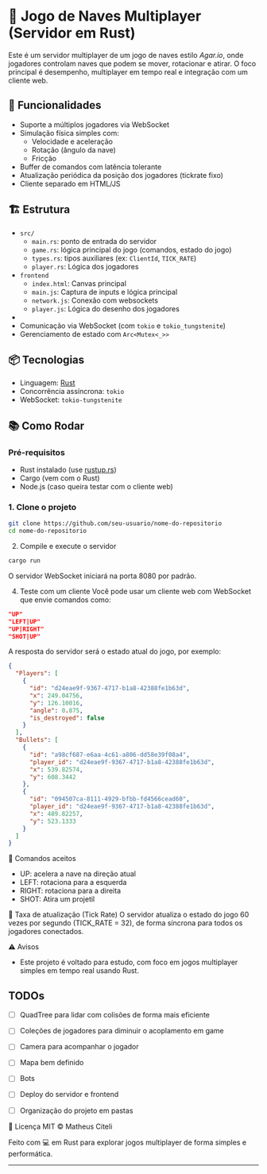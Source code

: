 # 🚀 Jogo de Naves Multiplayer (Servidor em Rust)

Este é um servidor multiplayer de um jogo de naves estilo *Agar.io*, onde jogadores controlam naves que podem se mover, rotacionar e atirar. O foco principal é desempenho, multiplayer em tempo real e integração com um cliente web.

## 🧩 Funcionalidades

- Suporte a múltiplos jogadores via WebSocket
- Simulação física simples com:
  - Velocidade e aceleração
  - Rotação (ângulo da nave)
  - Fricção
- Buffer de comandos com latência tolerante
- Atualização periódica da posição dos jogadores (tickrate fixo)
- Cliente separado em HTML/JS 

## 🏗️ Estrutura

- `src/`
  - `main.rs`: ponto de entrada do servidor
  - `game.rs`: lógica principal do jogo (comandos, estado do jogo)
  - `types.rs`: tipos auxiliares (ex: `ClientId`, `TICK_RATE`)
  - `player.rs`: Lógica dos jogadores
- `frontend`
  - `index.html`: Canvas principal
  - `main.js`: Captura de inputs e lógica principal
  - `network.js`: Conexão com websockets
  - `player.js`: Lógica do desenho dos jogadores
- 
- Comunicação via WebSocket (com `tokio` e `tokio_tungstenite`)
- Gerenciamento de estado com `Arc<Mutex<_>>`

## 📦 Tecnologias

- Linguagem: [Rust](https://www.rust-lang.org/)
- Concorrência assíncrona: `tokio`
- WebSocket: `tokio-tungstenite`

## 📚 Como Rodar

### Pré-requisitos

- Rust instalado (use [rustup.rs](https://rustup.rs))
- Cargo (vem com o Rust)
- Node.js (caso queira testar com o cliente web)

### 1. Clone o projeto

```bash
git clone https://github.com/seu-usuario/nome-do-repositorio
cd nome-do-repositorio
```
2. Compile e execute o servidor

```bash
cargo run
```
O servidor WebSocket iniciará na porta 8080 por padrão.

4. Teste com um cliente
Você pode usar um cliente web com WebSocket que envie comandos como:

```json
"UP"
"LEFT|UP"
"UP|RIGHT"
"SHOT|UP"
```
A resposta do servidor será o estado atual do jogo, por exemplo:

```json
{
  "Players": [
    {
      "id": "d24eae9f-9367-4717-b1a8-42388fe1b63d",
      "x": 249.04756,
      "y": 126.10016,
      "angle": 0.875,
      "is_destroyed": false
    }
  ],
  "Bullets": [
    {
      "id": "a98cf687-e6aa-4c61-a806-dd58e39f08a4",
      "player_id": "d24eae9f-9367-4717-b1a8-42388fe1b63d",
      "x": 539.82574,
      "y": 608.3442
    },
    {
      "id": "094507ca-8111-4929-bfbb-fd4566cead60",
      "player_id": "d24eae9f-9367-4717-b1a8-42388fe1b63d",
      "x": 489.82257,
      "y": 523.1333
    }
  ]
}
```

🔧 Comandos aceitos
- UP: acelera a nave na direção atual
- LEFT: rotaciona para a esquerda
- RIGHT: rotaciona para a direita
- SHOT: Atira um projetil

📏 Taxa de atualização (Tick Rate)
O servidor atualiza o estado do jogo 60 vezes por segundo (TICK_RATE = 32), de forma síncrona para todos os jogadores conectados.

⚠️ Avisos

- Este projeto é voltado para estudo, com foco em jogos multiplayer simples em tempo real usando Rust.

## TODOs

-[ ] QuadTree para lidar com colisões de forma mais eficiente
-[ ] Coleções de jogadores para diminuir o acoplamento em game
-[ ] Camera para acompanhar o jogador
-[ ] Mapa bem definido
-[ ] Bots
-[ ] Deploy do servidor e frontend
-[ ] Organização do projeto em pastas



📜 Licença
MIT © Matheus Citeli

Feito com 💻 em Rust para explorar jogos multiplayer de forma simples e performática.

---
